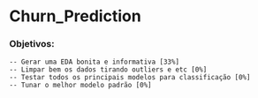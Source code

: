 # Churn_Prediction
 
### Objetivos:
    -- Gerar uma EDA bonita e informativa [33%]
    -- Limpar bem os dados tirando outliers e etc [0%]
    -- Testar todos os principais modelos para classificação [0%]
    -- Tunar o melhor modelo padrão [0%]
    